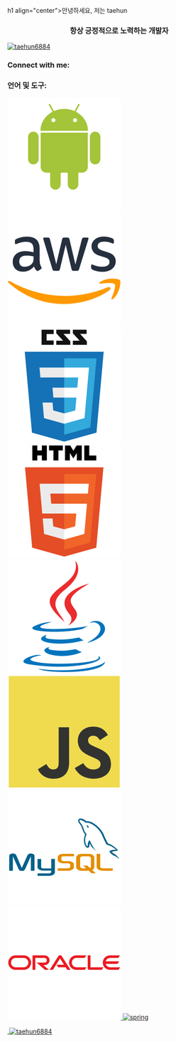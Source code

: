 h1 align="center">안녕하세요, 저는 taehun</h1><h3 align="center">항상 긍정적으로 노력하는 개발자</h3><p align="left"> <a href="https://github.com/ryo-ma/github-profile-trophy"><img src="https://github-profile-trophy.vercel.app/?username=taehun6884" alt="taehun6884" /></a> </p><h3 align="left">Connect with me:</h3><p align="left">






</p 👋 >

<h3 align="left">언어 및 도구:</h3>
<p align="left"> <a href="https://developer.android.com" target="_blank" rel="noreferrer"> <img src="https://raw.githubusercontent.com/devicons/devicon/master/icons/android/android-original-wordmark.svg" alt="android" 너비="40" 높이="40"/> </ᅡ> <a href="https://aws.amazon.com" target="_blank" rel="noreferrer"> <img src="https://raw.githubusercontent.com/devicons/devicon/master/icons/amazonwebservices/amazonwebservices-original-wordmark.svg" alt="aws" 너비="40" 높이="40"/> </ᅡ> <a href="https://www.w3schools.com/css/" target="_blank" rel="noreferrer"> <img src="https://raw.githubusercontent.com/devicons/devicon/master/icons/css3/css3-original-wordmark.svg" alt="css3" 너비="40" 높이="40"/> </ᅡ> <a href="https://www.w3.org/html/" target="_blank" rel="noreferrer"> <img src="https://raw.githubusercontent.com/devicons/devicon/master/icons/html5/html5-original-wordmark.svg" alt="html5" 너비="40" 높이="40"/> </ᅡ> <a href="https://www.java.com" target="_blank" rel="noreferrer"> <img src="https://raw.githubusercontent.com/devicons/devicon/master/icons/java/java-original.svg" alt="java" 너비="40" 높이="40"/> </ᅡ> <a href="https://developer.mozilla.org/en-US/docs/Web/JavaScript" target="_blank" rel="noreferrer"> <img src="https://raw.githubusercontent.com/devicons/devicon/master/icons/javascript/javascript-original.svg" alt="javascript" 너비="40" 높이="40"/> </ᅡ> <a href="https://www.mysql.com/" target="_blank" rel="noreferrer"> <img src="https://raw.githubusercontent.com/devicons/devicon/master/icons/mysql/mysql-original-wordmark.svg" alt="mysql" 너비="40" 높이 ="40"/> </ᅡ> <a href="https://www.oracle.com/" target="_blank" rel="noreferrer"입니다> <img src="https://raw.githubusercontent.com/devicons/devicon/master/icons/oracle/oracle-original.svg" alt="oracle" 너비="40" 높이="40"/> </ᅡ> <a href="https://spring.io/" target="_blank" rel="noreferrer"> <img src="https://www.vectorlogo.zone/logos/springio/springio-icon.svg" alt="spring" 너비="40" height="40"/> </ᅡ> </p>

<p>&nbsp;<img align="center" src="https://github-readme-stats.vercel.app/api?username=taehun6884&show_icons=true&locale=en" alt="taehun6884" /></p>
